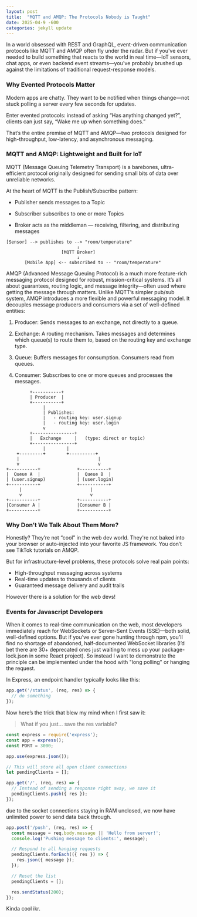 ```yaml
---
layout: post
title:  "MQTT and AMQP: The Protocols Nobody is Taught"
date: 2025-04-9 -600
categories: jekyll update
---
```

In a world obsessed with REST and GraphQL, event-driven communication protocols like MQTT and AMQP often fly under the radar. But if you've ever needed to build something that reacts to the world in real time—IoT sensors, chat apps, or even backend event streams—you've probably brushed up against the limitations of traditional request-response models.

### Why Evented Protocols Matter

Modern apps are chatty. They want to be notified when things change—not stuck polling a server every few seconds for updates.

Enter evented protocols: instead of asking “Has anything changed yet?”, clients can just say, “Wake me up when something does.”

That’s the entire premise of MQTT and AMQP—two protocols designed for high-throughput, low-latency, and asynchronous messaging.

### MQTT and AMQP: Lightweight and Built for IoT
MQTT (Message Queuing Telemetry Transport) is a barebones, ultra-efficient protocol originally designed for sending small bits of data over unreliable networks. 

At the heart of MQTT is the Publish/Subscribe pattern:
- Publisher sends messages to a Topic

- Subscriber subscribes to one or more Topics

- Broker acts as the middleman — receiving, filtering, and distributing messages

```mermaid
[Sensor] --> publishes to --> "room/temperature"
                           ↓
                     [MQTT Broker]
                           ↓
       [Mobile App] <-- subscribed to -- "room/temperature"
```

AMQP (Advanced Message Queuing Protocol) is a much more feature-rich messaging protocol designed for robust, mission-critical systems. It’s all about guarantees, routing logic, and message integrity—often used where getting the message through matters.
Unlike MQTT’s simpler pub/sub system, AMQP introduces a more flexible and powerful messaging model. It decouples message producers and consumers via a set of well-defined entities:

1. Producer:
Sends messages to an exchange, not directly to a queue.

2. Exchange:
A routing mechanism. Takes messages and determines which queue(s) to route them to, based on the routing key and exchange type.

3. Queue:
Buffers messages for consumption. Consumers read from queues.

4. Consumer:
Subscribes to one or more queues and processes the messages.


```mermaid
         +-----------+
         | Producer  |
         +-----------+
              |
              | Publishes:
              |   - routing key: user.signup
              |   - routing key: user.login
              v
         +----------------+
         |   Exchange     |   (type: direct or topic)
         +----------------+
              |        |
    +---------+        +----------+
    |                              |
    v                              v
+-----------+              +-----------+
|  Queue A  |              |  Queue B  |
| (user.signup)            | (user.login)
+-----------+              +-----------+
     |                          |
     v                          v
+-----------+              +-----------+
|Consumer A |              |Consumer B |
+-----------+              +-----------+
```



### Why Don’t We Talk About Them More?
Honestly? They’re not “cool” in the web dev world. They're not baked into your browser or auto-injected into your favorite JS framework. You don’t see TikTok tutorials on AMQP.

But for infrastructure-level problems, these protocols solve real pain points:
- High-throughput messaging across systems
- Real-time updates to thousands of clients
- Guaranteed message delivery and audit trails

However there is a solution for the web devs! 

### Events for Javascript Developers

When it comes to real-time communication on the web, most developers immediately reach for WebSockets or Server-Sent Events (SSE)—both solid, well-defined options. But if you’ve ever gone hunting through npm, you'll find no shortage of abandoned, half-documented WebSocket libraries (I’d bet there are 30+ deprecated ones just waiting to mess up your package-lock.json in some React project). So instead I want to demonstrate the principle can be implemented under the hood with "long polling" or hanging the request.

In Express, an endpoint handler typically looks like this:
 
```javascript
app.get('/status', (req, res) => {
  // do something
});
```
Now here’s the trick that blew my mind when I first saw it:
> What if you just... save the res variable?

```javascript
const express = require('express');
const app = express();
const PORT = 3000;

app.use(express.json());

// This will store all open client connections
let pendingClients = [];

app.get('/', (req, res) => {
  // Instead of sending a response right away, we save it
  pendingClients.push({ res });
});
```

due to the socket connections staying in RAM unclosed, we now have unlimited power to send data back through.


```javascript
app.post('/push', (req, res) => {
  const message = req.body.message || 'Hello from server!';
  console.log('Pushing message to clients:', message);

  // Respond to all hanging requests
  pendingClients.forEach(({ res }) => {
    res.json({ message });
  });

  // Reset the list
  pendingClients = [];

  res.sendStatus(200);
});
```

Kinda cool ikr.


